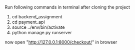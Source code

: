 Run following commands in terminal after cloning the project

1. cd backend_assignment
2. cd payment_api
2. source ../env/bin/activate
3. python manage.py runserver

now open "http://127.0.0.1:8000/checkout/" in browser
